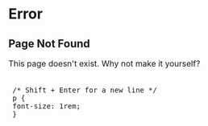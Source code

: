 <h1 id="section">Error</h1>

<div>

## Page Not Found

This page doesn't exist. Why not make it yourself?

<style contenteditable style="display: block; white-space: pre-line; overflow: auto; background: var(--grey); font-family: monospace; padding: 0.2rem 0.5rem;">
/* Shift + Enter for a new line */
p {
font-size: 1rem;
}

</style>

</div>
